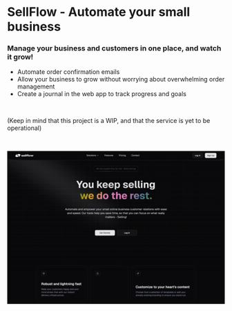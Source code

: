 # SellFlow - Automate your small business
### Manage your business and customers in one place, and watch it grow!
* Automate order confirmation emails
* Allow your business to grow without worrying about overwhelming order management
* Create a journal in the web app to track progress and goals

<br>

(Keep in mind that this project is a WIP, and that the service is yet to be operational)

<br>

![Sellflow hero section](tn.png)
